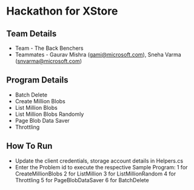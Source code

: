 # Hackathon for XStore


## Team Details

* Team - The Back Benchers
* Teammates - Gaurav Mishra (gami@microsoft.com), Sneha Varma (snvarma@microsoft.com)


## Program Details

* Batch Delete
* Create Million Blobs
* List Million Blobs
* List Million Blobs Randomly
* Page Blob Data Saver
* Throttling

## How To Run

* Update the client credentials, storage account details in Helpers.cs
* Enter the Problem id to execute the respective Sample Program:
   1 for CreateMillionBlobs
   2 for ListMillion
   3 for ListMillionRandom
   4 for Throttling
   5 for PageBlobDataSaver
   6 for BatchDelete